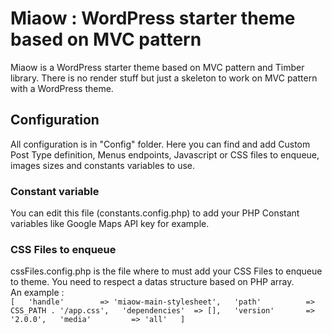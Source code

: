 # Miaow : WordPress starter theme based on MVC pattern
Miaow is a WordPress starter theme based on MVC pattern and Timber library. There is no render stuff but just a skeleton to work on MVC pattern with a WordPress theme.

## Configuration
All configuration is in "Config" folder. Here you can find and add Custom Post Type definition, Menus endpoints, Javascript or CSS files to enqueue, images sizes and constants variables to use.

### Constant variable
You can edit this file (constants.config.php) to add your PHP Constant variables like Google Maps API key for example.

### CSS Files to enqueue
cssFiles.config.php is the file where to must add your CSS Files to enqueue to theme. You need to respect a datas structure based on PHP array.  
An example :  
`
[  
    'handle'        => 'miaow-main-stylesheet',  
    'path'          => CSS_PATH . '/app.css',  
    'dependencies'  => [],  
    'version'       => '2.0.0',  
    'media'         => 'all'  
]  
`
